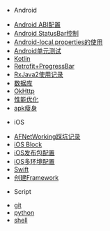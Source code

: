 * Android

 - [Android ABI配置](Android/Android%20ABI配置.md)
 - [Android StatusBar控制](Android/Android%20StatusBar控制.md)
 - [Android-local.properties的使用](Android/Android-local.properties的使用.md)
 - [Android单元测试](Android/Android单元测试.md)
 - [Kotlin](Android/Kotlin.md)
 - [Retrofit+ProgressBar](Android/Retrofit+ProgressBar.md)
 - [RxJava2使用记录](Android/RxJava2使用记录.md)
 - [数据库](Android/数据库.md)
 - [OkHttp](Android/OkHttp.md)
 - [性能优化](Android/性能优化.md)
 - [apk瘦身](Android/APK瘦身.md)

* iOS

 - [AFNetWorking踩坑记录](iOS/AFNetWorking踩坑记录.md)
 - [iOS Block](iOS/iOS%20Block.md)
 - [iOS发布包配置](iOS/iOS发布包配置.md)
 - [iOS多环境配置](iOS/iOS多环境配置.md)
 - [Swift](iOS/Swift.md)
 - [创建Framework](iOS/创建Framework.md)

* Script

 - [git](script/git.md)
 - [python](script/python.md)
 - [shell](script/shell.md)